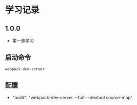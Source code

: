 # 学习记录

## 1.0.0

-   第一章学习

## 启动命令

`webpack-dev-server`

## 配置

-   "build": "webpack-dev-server --hot --devtool source-map"
